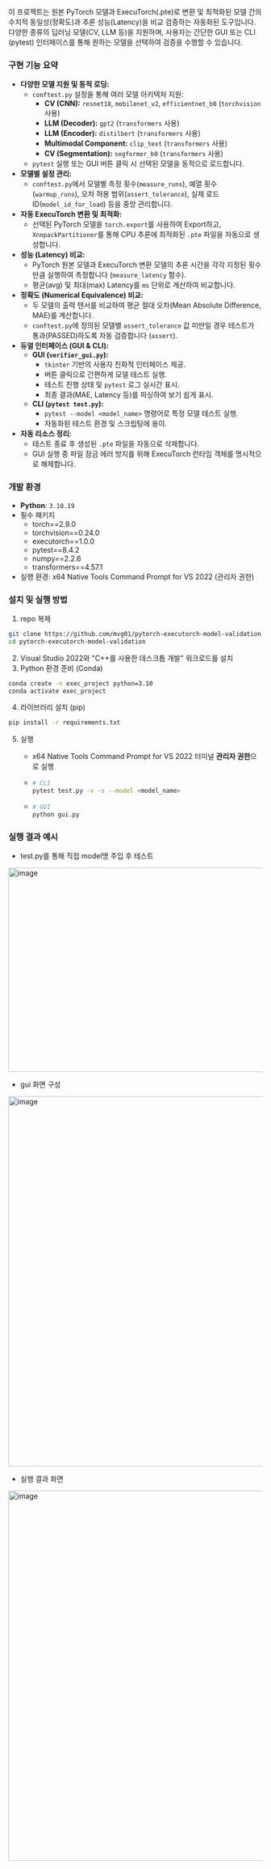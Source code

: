 이 프로젝트는 원본 PyTorch 모델과 ExecuTorch(.pte)로 변환 및 최적화된 모델 간의 수치적 동일성(정확도)과 추론 성능(Latency)을 비교 검증하는 자동화된 도구입니다.
다양한 종류의 딥러닝 모델(CV, LLM 등)을 지원하며, 사용자는 간단한 GUI 또는 CLI (pytest) 인터페이스를 통해 원하는 모델을 선택하여 검증을 수행할 수 있습니다.

### 구현 기능 요약

- **다양한 모델 지원 및 동적 로딩:**
  - `conftest.py` 설정을 통해 여러 모델 아키텍처 지원:
    - **CV (CNN):** `resnet18`, `mobilenet_v2`, `efficientnet_b0` (`torchvision` 사용)
    - **LLM (Decoder):** `gpt2` (`transformers` 사용)
    - **LLM (Encoder):** `distilbert` (`transformers` 사용)
    - **Multimodal Component:** `clip_text` (`transformers` 사용)
    - **CV (Segmentation):** `segformer_b0` (`transformers` 사용)
  - `pytest` 실행 또는 GUI 버튼 클릭 시 선택된 모델을 동적으로 로드합니다.
- **모델별 설정 관리:**
  - `conftest.py`에서 모델별 측정 횟수(`measure_runs`), 예열 횟수(`warmup_runs`), 오차 허용 범위(`assert_tolerance`), 실제 로드 ID(`model_id_for_load`) 등을 중앙 관리합니다.
- **자동 ExecuTorch 변환 및 최적화:**
  - 선택된 PyTorch 모델을 `torch.export`를 사용하여 Export하고, `XnnpackPartitioner`를 통해 CPU 추론에 최적화된 `.pte` 파일을 자동으로 생성합니다.
- **성능 (Latency) 비교:**
  - PyTorch 원본 모델과 ExecuTorch 변환 모델의 추론 시간을 각각 지정된 횟수만큼 실행하여 측정합니다 (`measure_latency` 함수).
  - 평균(avg) 및 최대(max) Latency를 `ms` 단위로 계산하여 비교합니다.
- **정확도 (Numerical Equivalence) 비교:**
  - 두 모델의 출력 텐서를 비교하여 평균 절대 오차(Mean Absolute Difference, MAE)를 계산합니다.
  - `conftest.py`에 정의된 모델별 `assert_tolerance` 값 미만일 경우 테스트가 통과(PASSED)하도록 자동 검증합니다 (`assert`).
- **듀얼 인터페이스 (GUI & CLI):**
  - **GUI (`verifier_gui.py`):**
    - `tkinter` 기반의 사용자 친화적 인터페이스 제공.
    - 버튼 클릭으로 간편하게 모델 테스트 실행.
    - 테스트 진행 상태 및 `pytest` 로그 실시간 표시.
    - 최종 결과(MAE, Latency 등)를 파싱하여 보기 쉽게 표시.
  - **CLI (`pytest test.py`):**
    - `pytest --model <model_name>` 명령어로 특정 모델 테스트 실행.
    - 자동화된 테스트 환경 및 스크립팅에 용이.
- **자동 리소스 정리:**
  - 테스트 종료 후 생성된 `.pte` 파일을 자동으로 삭제합니다.
  - GUI 실행 중 파일 잠금 에러 방지를 위해 ExecuTorch 런타임 객체를 명시적으로 해제합니다.


### 개발 환경

- **Python**: `3.10.19`
- 필수 패키지
  - torch==2.9.0
  - torchvision==0.24.0
  - executorch==1.0.0
  - pytest==8.4.2
  - numpy==2.2.6
  - transformers==4.57.1
- 실행 환경: x64 Native Tools Command Prompt for VS 2022 (관리자 권한)



### 설치 및 실행 방법

1. repo 복제

```bash
git clone https://github.com/mvg01/pytorch-executorch-model-validation.git
cd pytorch-executorch-model-validation
```

2. Visual Studio 2022와 "C++를 사용한 데스크톱 개발" 워크로드를 설치
3. Python 환경 준비 (Conda)

```bash
conda create -n exec_project python=3.10
conda activate exec_project
```

4. 라이브러리 설치 (pip)

```bash
pip install -r requirements.txt
```

5. 실행

   - x64 Native Tools Command Prompt for VS 2022 터미널 **관리자 권한**으로 실행

   - ```bash
     # CLI
     pytest test.py -v -s --model <model_name>
     ```
   - ```bash
     # GUI
     python gui.py
     ```



### 실행 결과 예시

- test.py를 통해 직접 model명 주입 후 테스트
<img width="1160" height="404" alt="image" src="https://github.com/user-attachments/assets/b05ed12b-ba14-4352-8937-c6359e4b950f" />


- gui 화면 구성
<img width="1002" height="732" alt="image" src="https://github.com/user-attachments/assets/54435577-a84a-42f0-899b-7a1f935c5409" />

- 실행 결과 화면
<img width="1002" height="732" alt="image" src="https://github.com/user-attachments/assets/00aa5a76-fec3-4ab1-a1f1-10940a08bbfa" />






